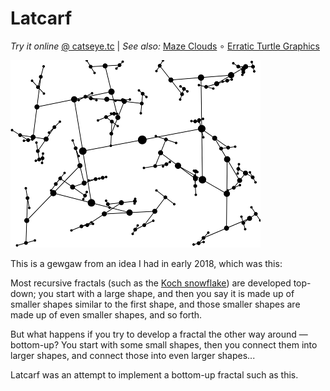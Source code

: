 Latcarf
=======

_Try it online_ [@ catseye.tc](https://catseye.tc/installation/Latcarf)
| _See also:_ [Maze Clouds](https://github.com/catseye/Maze-Clouds#readme)
∘ [Erratic Turtle Graphics](https://github.com/catseye/Erratic-Turtle-Graphics#readme)

![screenshot](images/latcarf1.png?raw=true)

This is a gewgaw from an idea I had in early 2018, which was this:

Most recursive fractals (such as the [Koch snowflake][]) are developed
top-down; you start with a large shape, and then you say it is
made up of smaller shapes similar to the first shape, and those
smaller shapes are made up of even smaller shapes, and so forth.

But what happens if you try to develop a fractal the other way around —
bottom-up?  You start with some small shapes, then you connect them
into larger shapes, and connect those into even larger shapes...

Latcarf was an attempt to implement a bottom-up fractal such as this.

[Koch snowflake]: https://en.wikipedia.org/wiki/Koch_snowflake
